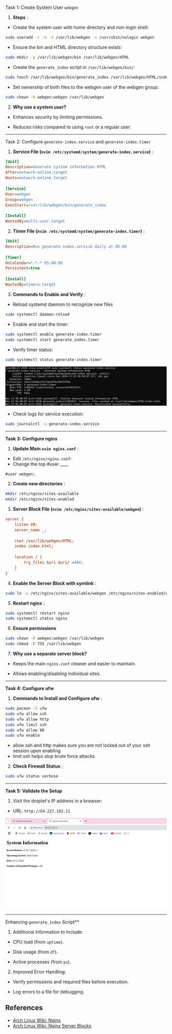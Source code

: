 Task 1: Create System User `webgen`  
1. **Steps** : 
  - Create the system user with home directory and non-login shell:

```bash
sudo useradd -r -m -d /var/lib/webgen -s /usr/sbin/nologin webgen
```
 
  - Ensure the bin and HTML directory structure exists:

```bash
sudo mkdir -p /var/lib/webgen/bin /var/lib/webgen/HTML
```
 
  - Create the `generate_index` script in `/var/lib/webgen/bin/`:

```bash
sudo touch /var/lib/webgen/bin/generate_index /var/lib/webgen/HTML/index.html
```
 
  - Set ownership of both files to the webgen user of the webgen group:

```bash
sudo chown -R webgen:webgen /var/lib/webgen
```
 
2. **Why use a system user?** 
  - Enhances security by limiting permissions.
 
  - Reduces risks compared to using `root` or a regular user.


---

Task 2: Configure `generate-index.service` and `generate-index.timer` 
1. **Service File (`nvim /etc/systemd/system/generate-index.service`)** :

```ini
[Unit]
Description=Generate system information HTML
After=network-online.target
Wants=network-online.target

[Service]
User=webgen
Group=webgen
ExecStart=/var/lib/webgen/bin/generate_index

[Install]
WantedBy=multi-user.target
```
 
2. **Timer File (`nvim /etc/systemd/system/generate-index.timer`)** :

```ini
[Unit]
Description=Run generate-index.service daily at 05:00

[Timer]
OnCalendar=*-*-* 05:00:00
Persistent=true

[Install]
WantedBy=timers.target
```
 
3. **Commands to Enable and Verify** : 
 - Reload systemd daemon to recognize new files
```bash
sudo systemctl daemon-reload
```
  - Enable and start the timer:
  
```bash
sudo systemctl enable generate-index.timer
sudo systemctl start generate_index.timer
```
 
  - Verify timer status:

```bash
sudo systemctl status generate-index.timer
```
 ![cmdscreenshot](./images/Screenshot_1.jpg)
  - Check logs for service execution:

```bash
sudo journalctl -u generate-index.service
```


---

**Task 3: Configure nginx**  
1. **Update Main `nvim nginx.conf`** : 
  - Edit `/etc/nginx/nginx.conf`:
  - Change the top #user ____
```nginx
#user webgen;
```
2. **Create new directories** :

```bash
mkdir /etc/nginx/sites-available
mkdir /etc/nginx/sites-enabled
```

3. **Server Block File (`nvim /etc/nginx/sites-available/webgen`)** :

```ini
server {
    listen 80;
    server_name _;

    root /var/lib/webgen/HTML;
    index index.html;

    location / {
        try_files $uri $uri/ =404;
    }
}
```
4. **Enable the Server Block with symlink** :

```bash
sudo ln -s /etc/nginx/sites-available/webgen /etc/nginx/sites-enabled/webgen
```
 
5. **Restart nginx** :

```bash
sudo systemctl restart nginx
sudo systemctl status nginx
```
6. **Ensure permissions**
```bash
sudo chown -R webgen:webgen /var/lib/webgen
sudo chmod -R 755 /var/lib/webgen
```
7. **Why use a separate server block?**  
  - Keeps the main `nginx.conf` cleaner and easier to maintain.

  - Allows enabling/disabling individual sites.

---

**Task 4: Configure ufw**  
1. **Commands to Install and Configure ufw** :

```bash
sudo pacman -S ufw
sudo ufw allow ssh
sudo ufw allow http
sudo ufw limit ssh
sudo ufw allow 80
sudo ufw enable
```
 - allow ssh and http makes sure you are not locked out of your ssh session upon enabling
 - limit ssh helps stop brute force attacks
2. **Check Firewall Status** :

```bash
sudo ufw status verbose
```

---

**Task 5: Validate the Setup**  
1. Visit the droplet's IP address in a browser: 
  - URL: `http://64.227.102.11`
 
![sitescreenshot](./images/Screenshot_2.jpg)

---

Enhancing `generate_index` Script**  
1. Additional Information to Include:
 
  - CPU load (from `uptime`).
 
  - Disk usage (from `df`).
 
  - Active processes (from `ps`).
 
2. Improved Error Handling:

  - Verify permissions and required files before execution.

  - Log errors to a file for debugging.

## References

  - [Arch Linux Wiki: Nginx](https://wiki.archlinux.org/title/Nginx)
  - [Arch Linux Wiki: Nginx Server Blocks](https://wiki.archlinux.org/title/Nginx#Server_blocks)